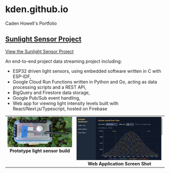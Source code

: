 # kden.github.io
Caden Howell's Portfolio

## [Sunlight Sensor Project](sunlight-sensor/README.md)

[View the Sunlight Sensor Project](sunlight-sensor/README.md)

An end-to-end project data streaming project including:
- ESP32 driven light sensors, using embedded software written in C with ESP-IDF, 
- Google Cloud Run Functions written in Python and Go, acting as data processing scripts and a REST API,
- BigQuery and Firestore data storage,
- Google Pub/Sub event handling,
- Web app for viewing light intensity levels built with React/Next.js/Typescript, hosted on Firebase

<table role="presentation" style="width:100%; border:none;">
  <tbody>
    <tr>
      <td style="text-align:center; vertical-align:top; border:none;">
        <img src="sunlight-sensor/images/sensor_3_proto_top.jpg" width="400" alt="A top-down view of a white, rectangular prototype enclosure for a light sensor. A small solar panel is visible on top."/>
        <br/>
        <strong>Prototype light sensor build</strong>
      </td>
      <td style="text-align:center; vertical-align:top; border:none;">
        <img src="sunlight-sensor/images/screenshot_sensor_levels_screen.png" width="550" alt="A screenshot of the Sunlight Sensor web application dashboard, showing a bar chart with sensor light levels."/>
        <br/>
        <strong>Web Application Screen Shot</strong>
      </td>
    </tr>
  </tbody>
</table>